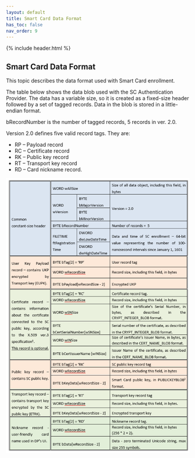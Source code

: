 ```yaml
---
layout: default
title: Smart Card Data Format  
has_toc: false
nav_order: 9
---
```


{% include header.html %}

## Smart Card Data Format  

This topic describes the data format used with Smart Card enrollment.  

The table below shows the data blob used with the SC Authentication Provider. The data has a variable size, so it is created as a fixed-size header followed by a set of tagged records. Data in the blob is stored in a little-endian format.  

bRecordNumber is the number of tagged records, 5 records in ver. 2.0.  

Version 2.0 defines five valid record tags. They are:

- RP – Payload record  
-	RC – Certificate record						
- RK – Public key record  
- RT – Transport key record
- RD – Card nickname record.

![](assets/smart-card-data-blob.png.png)
